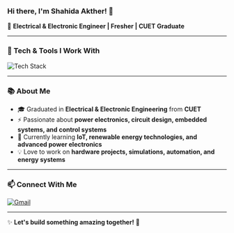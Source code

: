 ### Hi there, I'm Shahida Akther! 👋

🚀 **Electrical & Electronic Engineer | Fresher | CUET Graduate**

---

### 🔧 Tech & Tools I Work With

<p align="left">
  <img src="https://skillicons.dev/icons?i=python,c,cpp,matlab,arduino,vscode,github,git" alt="Tech Stack" />
</p>

---

### 📚 About Me

- 🎓 Graduated in **Electrical & Electronic Engineering** from **CUET**
- ⚡ Passionate about **power electronics, circuit design, embedded systems, and control systems**
- 🌱 Currently learning **IoT, renewable energy technologies, and advanced power electronics**
- 💡 Love to work on **hardware projects, simulations, automation, and energy systems**


---

### 📫 Connect With Me
 
[![Gmail](https://img.shields.io/badge/Gmail-D14836?style=for-the-badge&logo=gmail&logoColor=white)](mailto:shahida.akther@example.com)

---

✨ **Let's build something amazing together!** 🚀
